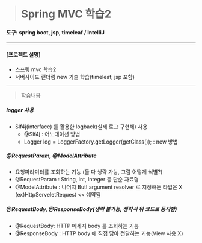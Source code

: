 > # Spring MVC 학습2

#### 도구: spring boot, jsp, timeleaf / IntelliJ
___
#### [프로젝트 설명]
* 스프링 mvc 학습2
* 서버사이드 랜더링 new 기술 학습(timeleaf, jsp 포함)
___
> 학습내용
##### logger 사용
* Slf4j(interface) 를 활용한 logback(실제 로그 구현체) 사용
  - @Slf4j : 어노테이션 방법 
  - Logger log = LoggerFactory.getLogger(getClass()); : new 방법
##### @RequestParam, @ModelAttribute
* 요청파라미터를 조회하는 기능 (둘 다 생략 가능, 그럼 어떻게 식별?)
* @RequestParam : String, int, Integer 등 단순 자료형
* @ModelAttribute : 나머지 But! argument resolver 로 지정해둔 타입은 X (ex)HttpServeletRequest << 예약됨
##### @RequestBody, @ResponseBody(생략 불가능, 생략시 위 코드로 동작함)
* @RequestBody: HTTP 메세지 body 를 조회하는 기능
* @ResponseBody : HTTP body 에 직접 담아 전달하는 기능(View 사용 X)
  




